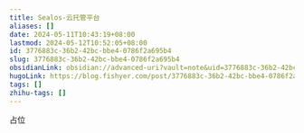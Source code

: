 ```yaml
---
title: Sealos-云托管平台
aliases: []
date: 2024-05-11T10:43:19+08:00
lastmod: 2024-05-12T10:52:05+08:00
id: 3776883c-36b2-42bc-bbe4-0786f2a695b4
slug: 3776883c-36b2-42bc-bbe4-0786f2a695b4
obsidianLink: obsidian://advanced-uri?vault=note&uid=3776883c-36b2-42bc-bbe4-0786f2a695b4
hugoLink: https://blog.fishyer.com/post/3776883c-36b2-42bc-bbe4-0786f2a695b4/
tags: []
zhihu-tags: []
---
```


占位